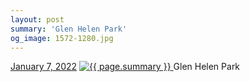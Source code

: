 ```yaml
---
layout: post
summary: 'Glen Helen Park'
og_image: 1572-1280.jpg
---
```


<p>
  <time>
    <a href="/1572">January 7, 2022</a>
  </time>
  <a href="/1572">
    <img src="{{ site.assets_url }}/1572-640.jpg" srcset="{{ site.assets_url }}/1572-320.jpg 320w, {{ site.assets_url }}/1572-640.jpg 640w, {{ site.assets_url }}/1572-960.jpg 960w, {{ site.assets_url }}/1572-1280.jpg 1280w" sizes="(min-width: 700px) 50vw, calc(100vw - 2rem)" alt="{{ page.summary }}" />
  </a>
  <span>Glen Helen Park</span>
</p>
